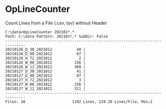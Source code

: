 # OpLineCounter

Count Lines from a File (.csv, tsv) without Header

    C:\data>OpLineCounter 202101*.*
    Path: C:\data Pattern: 202101*.* SubDir: False
    -------------------------------------------------------------------------------
    20210126_D_30_2021012           40 |
    20210126_D_90_2021012           87 |
    20210126_H_72_2021012            2 |
    20210126_W_06_2021012          156 |
    20210126_W_12_2021012          309 |
    20210127_D_30_2021012           41 |
    20210127_D_90_2021012           87 |
    20210127_H_72_2021012            3 |
    20210127_W_06_2021012          156 |
    20210127_W_12_2021012          311 |
    -------------------------------------------------------------------------------
    Files: 10                     1192 Lines, 119.20 Lines/File, Min:2
